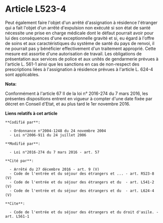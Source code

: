 # Article L523-4

Peut également faire l'objet d'un arrêté d'assignation à résidence l'étranger qui a fait l'objet d'un arrêté d'expulsion non
exécuté si son état de santé nécessite une prise en charge médicale dont le défaut pourrait avoir pour lui des conséquences
d'une exceptionnelle gravité et si, eu égard à l'offre de soins et aux caractéristiques du système de santé du pays de
renvoi, il ne pourrait pas y bénéficier effectivement d'un traitement approprié.  Cette mesure est assortie d'une
autorisation de travail. Les obligations de présentation aux services de police et aux unités de gendarmerie prévues à
l'article L. 561-1 ainsi que les sanctions en cas de non-respect des prescriptions liées à l'assignation à résidence prévues
à l'article L. 624-4 sont applicables.

**Nota:**

Conformément à l'article 67 II de la loi n° 2016-274 du 7 mars 2016, les présentes dispositions entrent en vigueur à compter
d'une date fixée par décret en Conseil d'Etat, et au plus tard le 1er novembre 2016.

**Liens relatifs à cet article**

	**Codifié par**:

	  - Ordonnance n°2004-1248 du 24 novembre 2004
	  - Loi n°2006-911 du 24 juillet 2006

	**Modifié par**:

	  - Loi n°2016-274 du 7 mars 2016 - art. 57

	**Cité par**:

	  - Arrêté du 27 décembre 2016 - art. 9 (V)
	  - Code de l'entrée et du séjour des étrangers et ... - art. R523-8 (V)
	  - Code de l'entrée et du séjour des étrangers et du  - art. L541-2 (V)
	  - Code de l'entrée et du séjour des étrangers et du  - art. L624-4 (V)

	**Cite**:

	  - Code de l'entrée et du séjour des étrangers et du droit d'asile. - art. L561-1
